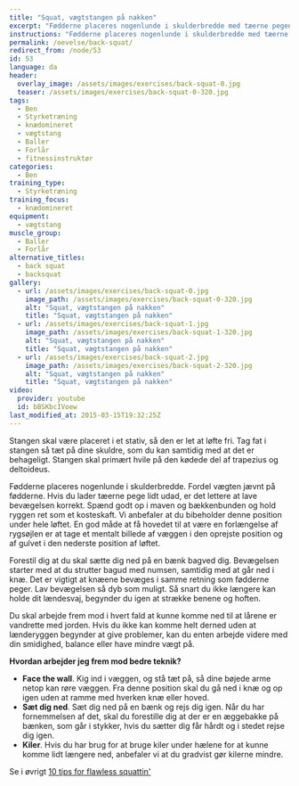 ```yaml
---
title: "Squat, vægtstangen på nakken"
excerpt: "Fødderne placeres nogenlunde i skulderbredde med tæerne pegende let udad og knæene skal pege ud over tæerne. Herfra går du så langt ned i knæ, som du kan. Rejs dig igen."
instructions: "Fødderne placeres nogenlunde i skulderbredde med tæerne pegende let udad og knæene skal pege ud over tæerne. Herfra går du så langt ned i knæ, som du kan. Rejs dig igen."
permalink: /oevelse/back-squat/
redirect_from: /node/53
id: 53
language: da
header:
  overlay_image: /assets/images/exercises/back-squat-0.jpg
  teaser: /assets/images/exercises/back-squat-0-320.jpg
tags:
  - Ben
  - Styrketræning
  - knædomineret
  - vægtstang
  - Baller
  - Forlår
  - fitnessinstruktør
categories:
  - Ben
training_type: 
  - Styrketræning
training_focus: 
  - knædomineret
equipment:
  - vægtstang
muscle_group:
  - Baller
  - Forlår
alternative_titles:
  - back squat
  - backsquat
gallery:
  - url: /assets/images/exercises/back-squat-0.jpg
    image_path: /assets/images/exercises/back-squat-0-320.jpg
    alt: "Squat, vægtstangen på nakken"
    title: "Squat, vægtstangen på nakken"
  - url: /assets/images/exercises/back-squat-1.jpg
    image_path: /assets/images/exercises/back-squat-1-320.jpg
    alt: "Squat, vægtstangen på nakken"
    title: "Squat, vægtstangen på nakken"
  - url: /assets/images/exercises/back-squat-2.jpg
    image_path: /assets/images/exercises/back-squat-2-320.jpg
    alt: "Squat, vægtstangen på nakken"
    title: "Squat, vægtstangen på nakken"
video:
  provider: youtube
  id: bBSKbcIVoew
last_modified_at: 2015-03-15T19:32:25Z
---
```


Stangen skal være placeret i et stativ, så den er let at løfte fri. Tag fat i stangen så tæt på dine skuldre, som du kan samtidig med at det er behageligt. Stangen skal primært hvile på den kødede del af trapezius og deltoideus.

Fødderne placeres nogenlunde i skulderbredde. Fordel vægten jævnt på fødderne. Hvis du lader tæerne pege lidt udad, er det lettere at lave bevægelsen korrekt. Spænd godt op i maven og bækkenbunden og hold ryggen ret som et kosteskaft. Vi anbefaler at du bibeholder denne position under hele løftet. En god måde at få hovedet til at være en forlængelse af rygsøjlen er at tage et mentalt billede af væggen i den oprejste position og af gulvet i den nederste position af løftet.

Forestil dig at du skal sætte dig ned på en bænk bagved dig. Bevægelsen starter med at du strutter bagud med numsen, samtidig med at går ned i knæ. Det er vigtigt at knæene bevæges i samme retning som fødderne peger. Lav bevægelsen så dyb som muligt. Så snart du ikke længere kan holde dit lændesvaj, begynder du igen at strække benene og hoften.

Du skal arbejde frem mod i hvert fald at kunne komme ned til at lårene er vandrette med jorden. Hvis du ikke kan komme helt derned uden at lænderyggen begynder at give problemer, kan du enten arbejde videre med din smidighed, balance eller have mindre vægt på.

**Hvordan arbejder jeg frem mod bedre teknik?**

- **Face the wall**. Kig ind i væggen, og stå tæt på, så dine bøjede arme netop kan røre væggen. Fra denne position skal du gå ned i knæ og op igen uden at ramme med hverken knæ eller hoved.
- **Sæt dig ned**. Sæt dig ned på en bænk og rejs dig igen. Når du har fornemmelsen af det, skal du forestille dig at der er en æggebakke på bænken, som går i stykker, hvis du sætter dig får hårdt og i stedet rejse dig igen.
- **Kiler**. Hvis du har brug for at bruge kiler under hælene for at kunne komme lidt længere ned, anbefaler vi at du gradvist gør kilerne mindre.

Se i øvrigt [10 tips for flawless squattin'](http://www.t-nation.com/free_online_article/sports_body_training_performance/10_tips_for_flawless_squattin)

